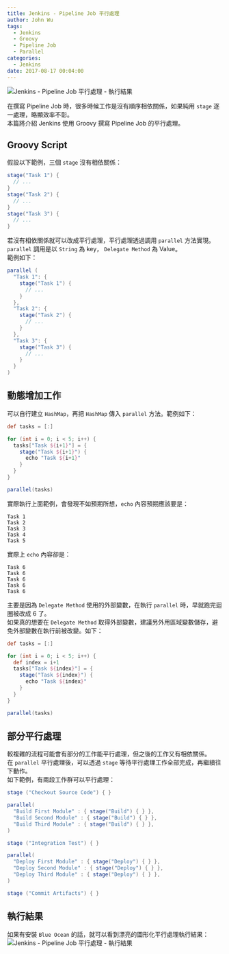 ```yaml
---
title: Jenkins - Pipeline Job 平行處理
author: John Wu
tags:
  - Jenkins
  - Groovy
  - Pipeline Job
  - Parallel
categories:
  - Jenkins
date: 2017-08-17 00:04:00
---
```


![Jenkins - Pipeline Job 平行處理 - 執行結果](/images/x300.png)

在撰寫 Pipeline Job 時，很多時候工作是沒有順序相依關係，如果純用 `stage` 逐一處理，略顯效率不彰。  
本篇將介紹 Jenkins 使用 Groovy 撰寫 Pipeline Job 的平行處理。  

<!-- more -->

## Groovy Script

假設以下範例，三個 `stage` 沒有相依關係：
```groovy
stage("Task 1") {
  // ...
}
stage("Task 2") { 
  // ...
}
stage("Task 3") { 
  // ...
} 
```

若沒有相依關係就可以改成平行處理，平行處理透過調用 `parallel` 方法實現。  
`parallel` 調用是以 `String` 為 key， `Delegate Method` 為 Value。  
範例如下：
```groovy
parallel (
  "Task 1": {
    stage("Task 1") {
      // ...
    }
  },
  "Task 2": {
    stage("Task 2") {
      // ...
    }
  },
  "Task 3": {
    stage("Task 3") {
      // ...
    }
  }
)
```

## 動態增加工作

可以自行建立 `HashMap`，再把 `HashMap` 傳入 `parallel` 方法。範例如下：
```groovy
def tasks = [:]

for (int i = 0; i < 5; i++) {
  tasks["Task ${i+1}"] = {
    stage("Task ${i+1}") { 
      echo "Task ${i+1}"
    }
  }
}

parallel(tasks)
```

實際執行上面範例，會發現不如預期所想，`echo` 內容預期應該要是：
```
Task 1
Task 2
Task 3
Task 4
Task 5
```

實際上 `echo` 內容卻是：
```
Task 6
Task 6
Task 6
Task 6
Task 6
```

主要是因為 `Delegate Method` 使用的外部變數，在執行 `parallel` 時，早就跑完迴圈被改成 6 了。  
如果真的想要在 `Delegate Method` 取得外部變數，建議另外用區域變數儲存，避免外部變數在執行前被改變。如下：
```groovy
def tasks = [:]

for (int i = 0; i < 5; i++) {
  def index = i+1
  tasks["Task ${index}"] = {
    stage("Task ${index}") { 
      echo "Task ${index}"
    }
  }
}

parallel(tasks)
```

## 部分平行處理

較複雜的流程可能會有部分的工作能平行處理，但之後的工作又有相依關係。  
在 `parallel` 平行處理後，可以透過 `stage` 等待平行處理工作全部完成，再繼續往下動作。  
如下範例，有兩段工作群可以平行處理：
```groovy
stage ("Checkout Source Code") { }

parallel(
  "Build First Module" : { stage("Build") { } }, 
  "Build Second Module" : { stage("Build") { } }, 
  "Build Third Module" : { stage("Build") { } }, 
)

stage ("Integration Test") { }

parallel(
  "Deploy First Module" : { stage("Deploy") { } }, 
  "Deploy Second Module" : { stage("Deploy") { } }, 
  "Deploy Third Module" : { stage("Deploy") { } }, 
)

stage ("Commit Artifacts") { }
```

## 執行結果

如果有安裝 `Blue Ocean` 的話，就可以看到漂亮的圖形化平行處理執行結果：
![Jenkins - Pipeline Job 平行處理 - 執行結果](/images/x300.png)